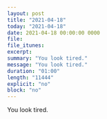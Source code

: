 ```yaml
---
layout: post
title: "2021-04-18"
today: "2021-04-18"
date: 2021-04-18 00:00:00 0000
file:
file_itunes:
excerpt:
summary: "You look tired."
message: "You look tired."
duration: "01:00"
length: "11444"
explicit: "no"
block: "no"
---
```

You look tired.

